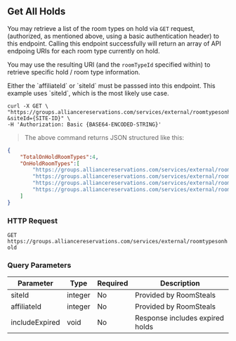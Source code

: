 ## Get All Holds

You may retrieve a list of the room types on hold via `GET` request, (authorized, as mentioned above, using a basic authentication header) to this endpoint. Calling this endpoint successfully will return an array of API endpoing URIs for each room type currently on hold.

You may use the resulting URI (and the `roomTypeId` specified within) to retrieve specific hold / room type information.

<aside class="notice">
Either the `affiliateId` or `siteId` must be passsed into this endpoint.  This example uses `siteId`, which is the most likely use case.
</aside>

```shell
curl -X GET \
"https://groups.alliancereservations.com/services/external/roomtypesonhold?&siteId={SITE-ID}" \
-H 'Authorization: Basic {BASE64-ENCODED-STRING}'
```

> The above command returns JSON structured like this:

```json
{
    "TotalOnHoldRoomTypes":4,
    "OnHoldRoomTypes":[
        "https://groups.alliancereservations.com/services/external/roomtypesonhold?roomTypeId=1111",
        "https://groups.alliancereservations.com/services/external/roomtypesonhold?roomTypeId=2222",
        "https://groups.alliancereservations.com/services/external/roomtypesonhold?roomTypeId=3333",
        "https://groups.alliancereservations.com/services/external/roomtypesonhold?roomTypeId=4444"
    ]
}
```

### HTTP Request

`GET https://groups.alliancereservations.com/services/external/roomtypesonhold`

### Query Parameters

Parameter | Type | Required | Description
--------- | ------- | ------- | -----------
siteId | integer | No | Provided by RoomSteals
affiliateId | integer | No | Provided by RoomSteals
includeExpired | void | No | Response includes expired holds
